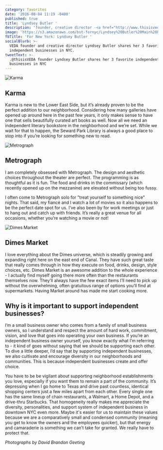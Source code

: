 ```yaml
---
category: favorites
date: '2016-08-04 11:19 -0400'
published: true
title: 'Lyndsey Butler '
description: 'founder, creative director -<a href="http://www.thisisveda.com/">VEDA</a>'
image: 'https://s3.amazonaws.com/bst-fornyc/Lyndsey%20Butler%20Main%20Portrait.jpg'
fbTitle: 'For New York: Lyndsey Butler '
socialBlurb: >-
  VEDA founder and creative director Lyndsey Butler shares her 3 favorite
  independent businesses in NYC.
tweetText: >-
  .@thisisVEDA founder Lyndsey Butler shares her 3 favorite independent
  businesses in NYC
---
```

![Karma](https://s3.amazonaws.com/bst-fornyc/Lyndsey%20Butler%20Karma.jpg)
## Karma
Karma is new to the Lower East Side, but it’s already proven to be the perfect addition to our neighborhood. Considering how many galleries have opened up around here in the past few years, it only makes sense to have one that sells beautifully curated art books as well. Now all we need an independent literary bookstore in the neighborhood and we’re set. While we wait for that to happen, the Seward Park Library is always a good place to stop into if you’re looking for something new to read. 

![Metrograph](https://s3.amazonaws.com/bst-fornyc/Lyndsey%20Butler%20Metrograph.jpg)
## Metrograph
I am completely obsessed with Metrograph. The design and aesthetic choices throughout the theater are perfect. The programming is as thoughtful as it is fun. The food and drinks in the commissary (which recently opened up on the mezzanine) are elevated without being too fussy.
 
I often come to Metrograph solo for "treat yourself to something nice" nights. That said, my fiancé and I watch a lot of movies so it also happens to be the perfect date spot for us. I’ve also been by for work meetings or just to hang out and catch up with friends. It’s really a great venue for all occasions, whether you’re watching a movie or not! 

![Dimes Market](https://s3.amazonaws.com/bst-fornyc/Lyndsey%20Butler%20Dimes%20Market.jpg)
## Dimes Market
I love everything about the Dimes universe, which is steadily growing and expanding right here on the east end of Canal. They have such great taste that really comes through in how they execute on food, drinks, design, style choices, etc. Dimes Market is an awesome addition to the whole experience - I actually find myself going there more often than the restaurants themselves now. They’ll always have the few exact items I’ll need to pick up without the overwhelming, often gratuitous range of options you’ll find at supermarkets. Having Market around has made me start cooking more. 

## Why is it important to support independent businesses?
I’m a small business owner who comes from a family of small business owners, so I understand and respect the amount of hard work, commitment, vision, and love that goes into operating your own business. If you’re an independent business owner yourself, you know exactly what I’m referring to - it kind of goes without saying that we should be supporting each other. To dive a little deeper, I’d say that by supporting independent businesses, we also cultivate and encourage diversity in our neighborhoods and communities. This is because independent businesses create and offer choice. 

You have to be be vigilant about supporting neighborhood establishments you love, especially if you want them to remain a part of the community. It’s depressing when I go home to Texas and drive past countless, identical shopping centers just a few miles apart from each other. Every single one has the same lineup of chain restaurants, a Walmart, a Home Depot, and a drive-thru Starbucks. That homogeneity really makes me appreciate the diversity, personalities, and support system of independent business in downtown NYC even more. Maybe it's easier for us to maintain these values because we are a comparatively small and condensed community (meaning you get to know the owners and the employees quicker), but that energy and camaraderie is something we can’t take for granted. We really have to protect that.

_Photographs by David Brandon Geeting_

